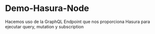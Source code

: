 # Demo-Hasura-Node
Hacemos uso de la GraphQL Endpoint que nos proporciona Hasura para ejecutar query, mutation y subscription
